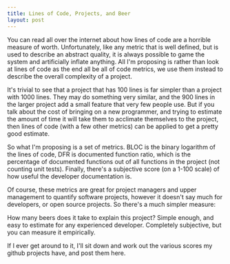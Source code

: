 ```yaml
---
title: Lines of Code, Projects, and Beer
layout: post
---
```

You can read all over the internet about how lines of code are a horrible measure of worth. Unfortunately, like any metric that is well defined, but is used to describe an abstract quality, it is always possible to game the system and artificially inflate anything. All I'm proposing is rather than look at lines of code as the end all be all of code metrics, we use them instead to describe the overall complexity of a project.

It's trivial to see that a project that has 100 lines is far simpler than a project with 1000 lines. They may do something very similar, and the 900 lines in the larger project add a small feature that very few people use. But if you talk about the cost of bringing on a new programmer, and trying to estimate the amount of time it will take them to acclimate themselves to the project, then lines of code (with a few other metrics) can be applied to get a pretty good estimate.

So what I'm proposing is a set of metrics. BLOC is the binary logarithm of the lines of code, DFR is documented function ratio, which is the percentage of documented functions out of all functions in the project (not counting unit tests). Finally, there's a subjective score (on a 1-100 scale) of how useful the developer documentation is.

Of course, these metrics are great for project managers and upper management to quantify software projects, however it doesn't say much for developers, or open source projects. So there's a much simpler measure:

How many beers does it take to explain this project? Simple enough, and easy to estimate for any experienced developer. Completely subjective, but you can measure it empirically.

If I ever get around to it, I'll sit down and work out the various scores my github projects have, and post them here.
